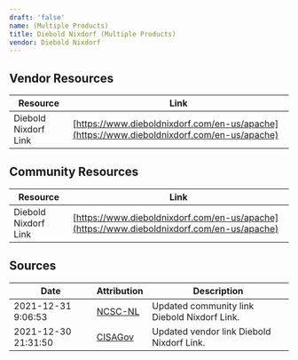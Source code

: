 ```yaml
---
draft: 'false'
name: (Multiple Products)
title: Diebold Nixdorf (Multiple Products)
vendor: Diebold Nixdorf
---
```


## Vendor Resources
| Resource | Link |
| --- | --- |
| Diebold Nixdorf Link | [https://www.dieboldnixdorf.com/en-us/apache](https://www.dieboldnixdorf.com/en-us/apache) |

## Community Resources
| Resource | Link |
| --- | --- |
| Diebold Nixdorf Link | [https://www.dieboldnixdorf.com/en-us/apache](https://www.dieboldnixdorf.com/en-us/apache) |


## Sources
| Date | Attribution | Description |
| --- | --- | --- |
| 2021-12-31 9:06:53 | [NCSC-NL](https://github.com/NCSC-NL/log4shell/blob/main/software/README.md) | Updated community link Diebold Nixdorf Link.  |
| 2021-12-30 21:31:50 | [CISAGov](https://raw.githubusercontent.com/cisagov/log4j-affected-db/develop/README.md) | Updated vendor link Diebold Nixdorf Link.  |
